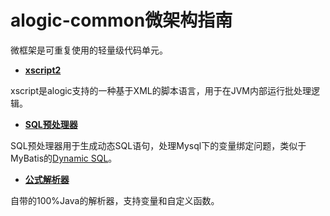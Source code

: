 # alogic-common微架构指南

微框架是可重复使用的轻量级代码单元。

* **[xscript2](alogic-common/xscript2.md)**

xscript是alogic支持的一种基于XML的脚本语言，用于在JVM内部运行批处理逻辑。

* **[SQL预处理器](alogic-common/sqlprocessor.md)**

SQL预处理器用于生成动态SQL语句，处理Mysql下的变量绑定问题，类似于MyBatis的[Dynamic SQL](http://mybatis.github.io/mybatis-3/dynamic-sql.html)。

* **[公式解析器](alogic-common/formulaparser.md)**

自带的100%Java的解析器，支持变量和自定义函数。


